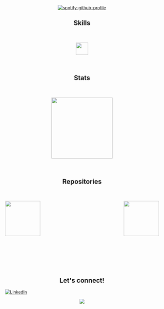 &nbsp;<div align="center">
  [![spotify-github-profile](https://spotify-github-profile.kittinanx.com/api/view?uid=cpbzgnkhvifh0fmyuv1znpd81&cover_image=true&theme=novatorem&show_offline=false&background_color=121212&interchange=false&bar_color=53b14f&bar_color_cover=true)](https://spotify-github-profile.kittinanx.com/api/view?uid=cpbzgnkhvifh0fmyuv1znpd81&redirect=true)
</div>

<h2 align="center">Skills</h2>
<br></br>
<div align="center">
  <img src="https://skillicons.dev/icons?i=java,python,typescript,php,tailwind,html,css,js,nodejs,mongodb,mysql,git,docker,linux,windows" height="40" />
</div>
<br></br>
 <h2 align="center">Stats</h2>
 <br></br>
  <div align=center>
    <a href="https://github.com/wqryx/github-readme-stats">
      <img height=200 align="center" src="https://github-readme-stats.vercel.app/api/top-langs/?username=wqryx&title_color=ffffff&text_color=ffffff&icon_color=61dafb&bg_color=000000&langs_count=8&layout=compact&border_color=ffffff&size_weight=0.5&count_weight=0.5" />
    </a>
  </div>
<br></br>
<h2 align="center">Repositories</h2>
<br></br>

<div width="100%" align="center">
  <a align="left" href="https://github.com/wqryx/CyberShield" title="CyberShield"><img align="left" height="115" src="https://github-readme-stats.vercel.app/api/pin/?username=wqryx&repo=CyberShield&theme=react&title_color=ffffff&border_color=ffffff&icon_color=ffffff&bg_color=000000&border_radius=10"></a>
  <a align="right" href="https://github.com/wqryx/Contactos-Web" title="Contactos-Web"><img align="right" height="115" src="https://github-readme-stats.vercel.app/api/pin/?username=wqryx&repo=Contactos-Web&theme=react&title_color=ffffff&border_color=ffffff&icon_color=ffffff&bg_color=000000&border_radius=10"></a>
</div>
<br></br><br></br><br></br>

<br></br><br></br><br></br>
<h2 align="center">Let's connect!</h2>

[![LinkedIn](https://img.shields.io/badge/LinkedIn-Roberto_CM-0077B5?style=for-the-badge&logo=linkedin&logoColor=white&labelColor=101010)](https://www.linkedin.com/in/roberto-cristian-mangiurea)
<p align="center">
        <img src="https://raw.githubusercontent.com/mayhemantt/mayhemantt/Update/svg/Bottom.svg"/>
</p>
